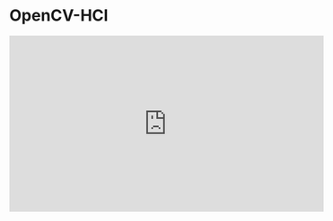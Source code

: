 # OpenCV-HCI
<iframe width="560" height="315" src="https://www.youtube.com/embed/GBsYCK3_SgM" title="YouTube video player" frameborder="0" allow="accelerometer; autoplay; clipboard-write; encrypted-media; gyroscope; picture-in-picture" allowfullscreen></iframe>

